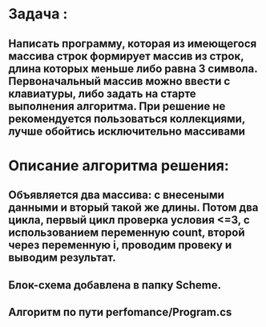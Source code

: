 # Задача :
## Написать программу, которая из имеющегося массива строк формирует массив из строк, длина которых меньше либо равна 3 символа. Первоначальный массив можно ввести с клавиатуры, либо задать на старте выполнения алгоритма. При решение не рекомендуется пользоваться коллекциями, лучше обойтись исключительно массивами
# Описание алгоритма решения:
## Объявляется два массива: с внесеными данными и вторый такой же длины. Потом два цикла, первый цикл проверка условия <=3, с использованием переменную count,  второй через переменную i, проводим провеку и выводим результат.

## Блок-схема добавлена в папку Scheme.
## Алгоритм по пути perfomance/Program.cs
